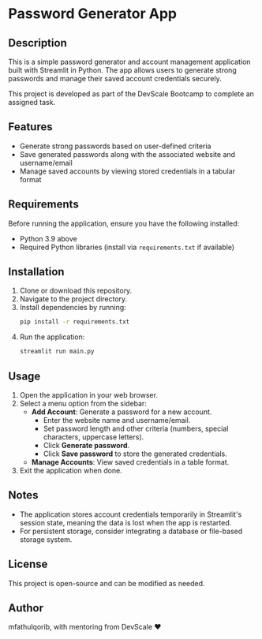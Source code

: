 # Password Generator App

## Description
This is a simple password generator and account management application built with Streamlit in Python. The app allows users to generate strong passwords and manage their saved account credentials securely.

This project is developed as part of the DevScale Bootcamp to complete an assigned task.

## Features
- Generate strong passwords based on user-defined criteria
- Save generated passwords along with the associated website and username/email
- Manage saved accounts by viewing stored credentials in a tabular format

## Requirements
Before running the application, ensure you have the following installed:

- Python 3.9 above
- Required Python libraries (install via `requirements.txt` if available)

## Installation
1. Clone or download this repository.
2. Navigate to the project directory.
3. Install dependencies by running:
   ```sh
   pip install -r requirements.txt
   ```
4. Run the application:
   ```sh
   streamlit run main.py
   ```

## Usage
1. Open the application in your web browser.
2. Select a menu option from the sidebar:
   - **Add Account**: Generate a password for a new account.
     - Enter the website name and username/email.
     - Set password length and other criteria (numbers, special characters, uppercase letters).
     - Click **Generate password**.
     - Click **Save password** to store the generated credentials.
   - **Manage Accounts**: View saved credentials in a table format.
3. Exit the application when done.

## Notes
- The application stores account credentials temporarily in Streamlit's session state, meaning the data is lost when the app is restarted.
- For persistent storage, consider integrating a database or file-based storage system.

## License
This project is open-source and can be modified as needed.

## Author
mfathulqorib, with mentoring from DevScale ❤️

